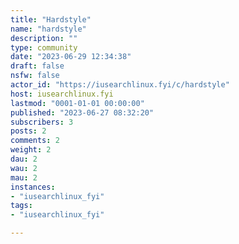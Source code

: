 ```yaml
---
title: "Hardstyle" 
name: "hardstyle"
description: ""
type: community
date: "2023-06-29 12:34:38"
draft: false
nsfw: false
actor_id: "https://iusearchlinux.fyi/c/hardstyle"
host: iusearchlinux.fyi
lastmod: "0001-01-01 00:00:00"
published: "2023-06-27 08:32:20"
subscribers: 3
posts: 2
comments: 2
weight: 2
dau: 2
wau: 2
mau: 2
instances:
- "iusearchlinux_fyi"
tags: 
- "iusearchlinux_fyi"

---
```

